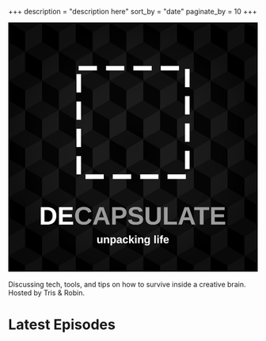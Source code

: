 +++
description = "description here"
sort_by = "date"
paginate_by = 10
+++


<img src="/logo.jpg" />

Discussing tech, tools, and tips on how to survive inside a creative brain. Hosted by Tris & Robin.

  </div>
  </div>

# Latest Episodes
